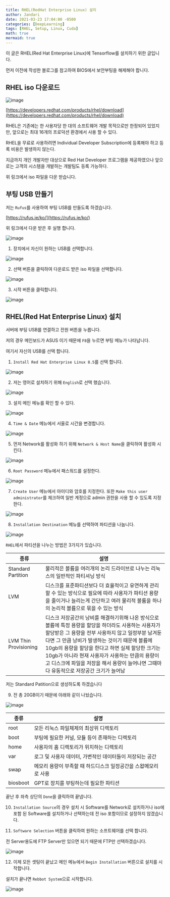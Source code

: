 ```yaml
---
title: RHEL(RedHat Enterprise Linux) 설치
author: Jandari
date: 2021-03-23 17:04:00 -0500
categories: [DeepLearning]
tags: [RHEL, Setup, Linux, Cuda]
math: true
mermaid: true
---
```


이 글은 RHEL(Red Hat Enterprise Linux)에 Tensorflow를 설치하기 위한 글입니다.

먼저 이전에 작성한 블로그를 참고하여 BIOS에서 보안부팅을 해제해야 합니다.

## RHEL iso 다운로드

![image](/assets/img/post/DeepLearning/2022-03-25-RHEL_setup/1.png)

[https://developers.redhat.com/products/rhel/download](https://developers.redhat.com/products/rhel/download)

RHEL은 기존에는 한 사용자당 한 대의 소프트웨어 개발 목적으로만 한정되어 있었지만, 앞으로는 최대 16개의 프로덕션 환경에서 사용 할 수 있다.

RHEL을 무료로 사용하려면 Individual Developer Subscription에 등록해야 하고 등록 비용은 발생하지 않는다.

지금까지 개인 개발자만 대상으로 Red Hat Developer 프로그램을 제공하였으나 앞으로는 고객의 시스템을 개발하는 개발팀도 등록 가능하다.

위 링크에서 iso 파일을 다운 받습니다.

## 부팅 USB 만들기

저는 `Rufus`를 사용하여 부팅 USB를 만들도록 하겠습니다.

[https://rufus.ie/ko/](https://rufus.ie/ko/)

위 링크에서 다운 받은 후 실행 합니다.


![image](/assets/img/post/DeepLearning/2022-03-25-RHEL_setup/2.png)

1. 장치에서 자신이 원하는 USB를 선택합니다.


![image](/assets/img/post/DeepLearning/2022-03-25-RHEL_setup/3.png)

2. 선택 버튼을 클릭하여 다운로드 받은 iso 파일을 선택합니다.

![image](/assets/img/post/DeepLearning/2022-03-25-RHEL_setup/4.png)

3. 시작 버튼을 클릭합니다.

![image](/assets/img/post/DeepLearning/2022-03-25-RHEL_setup/5.png)

## RHEL(Red Hat Enterprise Linux) 설치

서버에 부팅 USB를 연결하고 전원 버튼을 누릅니다.

저의 경우 메인보드가 ASUS 이기 때문에 `F8`을 누르면 부팅 메뉴가 나타납니다.

여기서 자신의 USB를 선택 합니다.

1. `Install Red Hat Enterprise Linux 8.5`를 선택 합니다.

![image](/assets/img/post/DeepLearning/2022-03-25-RHEL_setup/6.png)

2. 저는 영어로 설치하기 위해 `English`로 선택 했습니다.

![image](/assets/img/post/DeepLearning/2022-03-25-RHEL_setup/7.png)

3. 설치 메인 메뉴를 확인 할 수 있다.

![image](/assets/img/post/DeepLearning/2022-03-25-RHEL_setup/8.png)

4. `Time & Date` 메뉴에서 서울로 시간을 변경합니다.

![image](/assets/img/post/DeepLearning/2022-03-25-RHEL_setup/9.png)

5. 먼저 Network를 활성화 하기 위해 `Network & Host Name`을 클릭하여 활성화 시킨다.

![image](/assets/img/post/DeepLearning/2022-03-25-RHEL_setup/10.png)

6. `Root Password` 메뉴에서 패스워드를 설정한다.

![image](/assets/img/post/DeepLearning/2022-03-25-RHEL_setup/11.png)

7. `Create User` 메뉴에서 아이디와 암호를 지정한다. 또한 `Make this user administrator`를 체크하여 일반 계정으로 admin 권한을 사용 할 수 있도록 지정한다.

![image](/assets/img/post/DeepLearning/2022-03-25-RHEL_setup/12.png)

8. `Installation Destination` 메뉴를 선택하여 파티션을 나눕니다.

![image](/assets/img/post/DeepLearning/2022-03-25-RHEL_setup/13.png)

`RHEL`에서 파티션을 나누는 방법은 3가지가 있습니다.

|종류|설명|
|-|-|
|Standard Partition|물리적은 볼륨을 여러개의 논리 드라이브로 나누는 리눅스의 일반적인 파티셔닝 방식|
|LVM|디스크를 표준파티션보다 더 효율적이고 유연하게 관리할 수 있는 방식으로 필요에 따라 사용자가 파티션 용량을 줄이거나 늘리는게 간단하고 여러 물리적 볼륨을 하나의 논리적 볼륨으로 묶을 수 있는 방식|
|LVM Thin Provisioning|디스크 저장공간의 낭비를 해결하기위해 나온 방식으로 볼륨에 특정 용량을 할당을 하더라도 사용하는 사용자가 할당받은 그 용량을 전부 사용하지 않고 일정부분 남겨둔다면 그 만큼 낭비가 발생하는 것이기 때문에 볼륨에 10gb의 용량을 할당을 한다고 하면 실제 할당한 크기는 10gb가 아니라 현재 사용자가 사용하는 만큼의 용량이고 디스크에 파일을 저장을 해서 용량이 늘어나면 그때마다 유동적으로 저장공간 크기가 늘어남|


저는 Standard Patition으로 생성하도록 하겠습니다

9. 전 총 20GB이기 때문에 아래와 같이 나눴습니다.

![image](/assets/img/post/DeepLearning/2022-03-25-RHEL_setup/14.png)


|종류|설명|
|-|-|
|root|모든 리눅스 파일체제의 최상위 디렉토리|
|boot|부팅에 필요한 커널, 모듈 등이 존재하는 디렉토리|
|home|사용자의 홈 디렉토리가 위치하는 디렉토리|
|var|로그 및 사용자 데이터, 가변적인 데이터들이 저장되는 공간|
|swap|메모리 용량이 부족할 때 하드디스크 일정공간을 스왑메모리로 사용|
|biosboot|GPT로 장치를 부팅하는데 필요한 파티션|


끝난 후 좌측 상단의 `Done`을 클릭하여 끝냅니다.


10. `Installation Source`의 경우 설치 시 Software를 Network로 설치하거나 iso에 포함 된 Software를 설치하거나 선택하는데 전 iso 포함이므로 설정하지 않겠습니다.

11. `Software Selection` 버튼을 클릭하여 원하는 소프트웨어를 선택 합니다.

전 Server용도에 FTP Server만 있으면 되기 때문에 FTP만 선택하겠습니다.

![image](/assets/img/post/DeepLearning/2022-03-25-RHEL_setup/15.png)

12. 이제 모든 셋팅이 끝났고 메인 메뉴에서 `Begin Installation` 버튼으로 설치를 시작합니다.

설치가 끝나면 `Rebbot System`으로 시작합니다.

![image](/assets/img/post/DeepLearning/2022-03-25-RHEL_setup/16.png)





